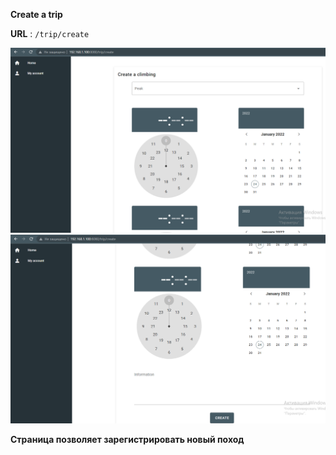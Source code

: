 **Create a trip**

**URL** : `/trip/create`

![img_1.png](img_1.png)
![img_2.png](img_2.png)

**Страница позволяет зарегистрировать новый 
поход**